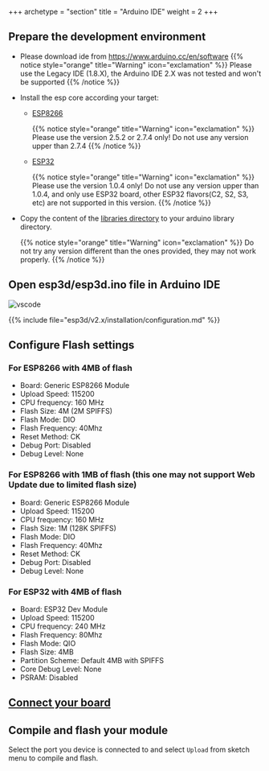 +++
archetype = "section"
title = "Arduino IDE"
weight = 2
+++

## Prepare the development environment
* Please download ide from https://www.arduino.cc/en/software
{{% notice style="orange" title="Warning" icon="exclamation" %}}
Please use the Legacy IDE (1.8.X), the Arduino IDE 2.X  was not tested and won't be supported 
{{% /notice %}}


* Install the esp core according your target: 
   - [ESP8266](https://github.com/esp8266/arduino#contents)

     {{% notice style="orange" title="Warning" icon="exclamation" %}}
Please use the version 2.5.2 or 2.7.4 only! Do not use any version upper than 2.7.4 
{{% /notice %}}  

   - [ESP32](https://docs.espressif.com/projects/arduino-esp32/en/latest/installing.html)

      {{% notice style="orange" title="Warning" icon="exclamation" %}}
Please use the version 1.0.4 only! Do not use any version upper than 1.0.4, and only use ESP32 board, other ESP32 flavors(C2, S2, S3, etc)  are not supported in this version.
{{% /notice %}}  

* Copy the content of the [libraries directory](https://github.com/luc-github/ESP3D/tree/2.1.x/libraries) to your arduino library directory.

   {{% notice style="orange" title="Warning" icon="exclamation" %}}
Do not try any version different than the ones provided, they may not work properly. 
{{% /notice %}}  


## Open esp3d/esp3d.ino file in Arduino IDE

![vscode](/esp3d/v2.x/installation/arduinoIde.png?width=400px)

{{% include file="esp3d/v2.x/installation/configuration.md" %}}

## Configure Flash settings

### For ESP8266 with 4MB of flash

* Board: Generic ESP8266 Module
* Upload Speed:  115200
* CPU frequency: 160 MHz
* Flash Size:  4M (2M SPIFFS)
* Flash Mode: DIO
* Flash Frequency: 40Mhz
* Reset Method: CK
* Debug Port: Disabled
* Debug Level: None

### For ESP8266 with 1MB of flash (this one may not support Web Update due to limited flash size)

* Board: Generic ESP8266 Module
* Upload Speed:  115200
* CPU frequency: 160 MHz
* Flash Size:  1M (128K SPIFFS)
* Flash Mode: DIO
* Flash Frequency: 40Mhz
* Reset Method: CK
* Debug Port: Disabled
* Debug Level: None

### For ESP32 with 4MB of flash

* Board: ESP32 Dev Module
* Upload Speed:  115200
* CPU frequency: 240 MHz 
* Flash Frequency: 80Mhz
* Flash Mode: QIO
* Flash Size:  4MB
* Partition Scheme: Default 4MB with SPIFFS
* Core Debug Level: None
* PSRAM: Disabled


## [Connect your board](/esp3d/v2.x/installation/#connect-your-board)

## Compile and flash your module

Select the port you device is connected to and select `Upload` from sketch menu to compile and flash.

